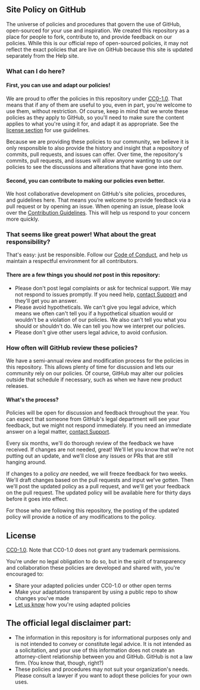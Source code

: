 ## Site Policy on GitHub
The universe of policies and procedures that govern the use of GitHub, open-sourced for your use and inspiration. We created this repository as a place for people to fork, contribute to, and provide feedback on our policies. While this is our official repo of open-sourced policies, it may not reflect the exact policies that are live on GitHub because this site is updated separately from the Help site.

### What can I do here?

#### First, you can use and adapt our policies! 

We are proud to offer the policies in this repository under [CC0-1.0](#license). That means that if any of them are useful to you, even in part, you're welcome to use them, without restriction. Of course, keep in mind that we wrote these policies as they apply to GitHub, so you'll need to make sure the content applies to what you're using it for, and adapt it as appropriate. See the [license section](#license) for use guidelines.

Because we are providing these policies to our community, we believe it is only responsible to also provide the history and insight that a repository of commits, pull requests, and issues can offer. Over time, the repository's commits, pull requests, and issues will allow anyone wanting to use our policies to see the discussions and alterations that have gone into them.

#### Second, you can contribute to making our policies even better.

We host collaborative development on GitHub's site policies, procedures, and guidelines here. That means you’re welcome to provide feedback via a pull request or by opening an issue. When opening an issue, please look over the [Contribution Guidelines](CONTRIBUTING.md). This will help us respond to your concern more quickly.

### That seems like great power! What about the great responsibility?

That's easy: just be responsible. Follow our [Code of Conduct](CODE_OF_CONDUCT.md), and help us maintain a respectful environment for all contributors.

#### There are a few things you should _not_ post in this repository:

- Please don't post legal complaints or ask for technical support. We may not respond to issues promptly. If you need help, [contact Support](https://github.com/contact) and they'll get you an answer.
-	Please avoid hypotheticals. We can't give you legal advice, which means we often can't tell you if a hypothetical situation would or wouldn't be a violation of our policies. We also can't tell you what you should or shouldn't do. We can tell you how we interpret our policies.
- Please don't give other users legal advice, to avoid confusion.

### How often will GitHub review these policies?

We have a semi-annual review and modification process for the policies in this repository. This allows plenty of time for discussion and lets our community rely on our policies. Of course, GitHub may alter our policies outside that schedule if necessary, such as when we have new product releases.

#### What's the process? 

Policies will be open for discussion and feedback throughout the year. You can expect that someone from GitHub's legal department will see your feedback, but we might not respond immediately. If you need an immediate answer on a legal matter, [contact Support](https://github.com/contact).

Every six months, we'll do thorough review of the feedback we have received. If changes are not needed, great! We'll let you know that we're not putting out an update, and we'll close any issues or PRs that are still hanging around. 

If changes to a policy _are_ needed, we will freeze feedback for two weeks. We'll draft changes based on the pull requests and input we've gotten. Then we'll post the updated policy as a pull request, and we'll get your feedback on the pull request. The updated policy will be available here for thirty days before it goes into effect.

For those who are following this repository, the posting of the updated policy will provide a notice of any modifications to the policy.
 
## License
 
[CC0-1.0](LICENSE.md). Note that CC0-1.0 does not grant any trademark permissions.

You're under no legal obligation to do so, but in the spirit of transparency and collaboration these policies are developed and shared with, you're encouraged to:

- Share your adapted policies under CC0-1.0 or other open terms
- Make your adaptations transparent by using a public repo to show changes you've made
- [Let us know](CONTRIBUTING.md#help-wanted) how you're using adapted policies

## The official legal disclaimer part:

- The information in this repository is for informational purposes only and is not intended to convey or constitute legal advice. It is not intended as a solicitation, and your use of this information does not create an attorney-client relationship between you and GitHub. GitHub is not a law firm. (You know that, though, right?)
- These policies and procedures may not suit your organization's needs. Please consult a lawyer if you want to adopt these policies for your own uses.

